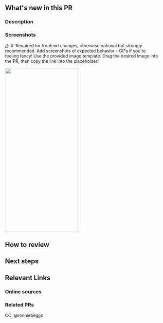## What's new in this PR
### Description
[//]: # "Required - Describe what's new in this PR in a few lines. A description and bullet points for specifics will suffice."



### Screenshots
[//]: # 'Required for frontend changes, otherwise optional but strongly recommended. Add screenshots of expected behavior - GIFs if you're feeling fancy! Use the provided image template. Drag the desired image into the PR, then copy the link into the placeholder.'

<img src="place image link here!!!" width="240" height="540">



## How to review
[//]: # 'Required - Describe the order in which to review files and what to expect when testing locally. Is there anything specifically you want feedback on? Should this be reviewed commit by commit, or all at once? What are some user flows to test? What are some edge cases to look out for?'



## Next steps
[//]: # "Optional - What's NOT in this PR, doesn't work yet, and/or still needs to be done. Note any temporary fixes in this PR that should be cleaned up later."



## Relevant Links
### Online sources
[//]: # 'Optional - copy links to any tutorials or documentation that was useful to you when working on this PR'



### Related PRs
[//]: # "Optional - related PRs you're waiting on/ PRs that will conflict, etc; if this is a refactor, feel free to add PRs that previously modified this code"



CC: @ronniebeggs
